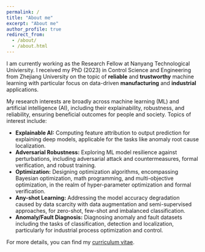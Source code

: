 ```yaml
---
permalink: /
title: "About me"
excerpt: "About me"
author_profile: true
redirect_from: 
  - /about/
  - /about.html
---
```

I am currently working as the Research Fellow at Nanyang Technological Univiersity. I received my PhD (2023) in Control Science and Engineering from Zhejiang University on the topic of **reliable** and **trustworthy** machine learning with particular focus on data-driven **manufacturing** and **industrial** applications.

My research interests are broadly across machine learning (ML) and artificial intelligence (AI), including their explainability, robustness, and reliability, ensuring beneficial outcomes for people and society. Topics of interest include:

- **Explainable AI:** Computing feature attribution to output prediction for explaining deep models, applicable for the tasks like anomaly root cause localization.
- **Adversarial Robustness:** Exploring ML model resilience against perturbations, including adversarial attack and countermeasures, formal verification, and robust training.
- **Optimization:** Designing optimization algorithms, encompassing Bayesian optimization, math programming, and multi-objective optimization, in the realm of hyper-parameter optimization and formal verification.
- **Any-shot Learning:** Addressing the model accuracy degradation caused by data scarcity with data augmentation and semi-supervised approaches, for zero-shot, few-shot and imbalanced classification.
- **Anomaly/Fault Diagnosis:** Diagnosing anomaly and fault datasets including the tasks of classification, detection and localization, particularly for industrial process optimization and control.

For more details, you can find my [curriculum vitae](../assets/Curriculum_Vitae.pdf).
